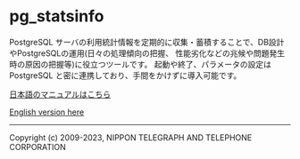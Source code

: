 # pg_statsinfo

PostgreSQL サーバの利用統計情報を定期的に収集・蓄積することで、DB設計やPostgreSQLの運用(日々の処理傾向の把握、 性能劣化などの兆候や問題発生時の原因の把握等)に役立つツールです。
起動や終了、パラメータの設定は PostgreSQL と密に連携しており、手間をかけずに導入可能です。

[日本語のマニュアルはこちら](/doc/pg_statsinfo-ja.md)

[English version here](/doc/pg_statsinfo.md)

-----
Copyright (c) 2009-2023, NIPPON TELEGRAPH AND TELEPHONE CORPORATION
